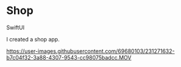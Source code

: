 # Shop
SwiftUI

I created a shop app.

https://user-images.githubusercontent.com/69680103/231271632-b7c04f32-3a88-4307-9543-cc98075badcc.MOV


